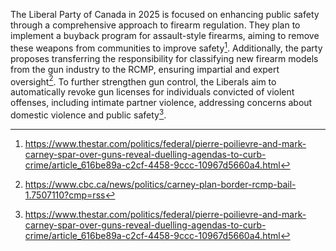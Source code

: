 The Liberal Party of Canada in 2025 is focused on enhancing public safety through a comprehensive approach to firearm regulation. They plan to implement a buyback program for assault-style firearms, aiming to remove these weapons from communities to improve safety[^1]. Additionally, the party proposes transferring the responsibility for classifying new firearm models from the gun industry to the RCMP, ensuring impartial and expert oversight[^2]. To further strengthen gun control, the Liberals aim to automatically revoke gun licenses for individuals convicted of violent offenses, including intimate partner violence, addressing concerns about domestic violence and public safety[^3].

[^1]: https://www.thestar.com/politics/federal/pierre-poilievre-and-mark-carney-spar-over-guns-reveal-duelling-agendas-to-curb-crime/article_616be89a-c2cf-4458-9ccc-10967d5660a4.html  
[^2]: https://www.cbc.ca/news/politics/carney-plan-border-rcmp-bail-1.7507110?cmp=rss  
[^3]: https://www.thestar.com/politics/federal/pierre-poilievre-and-mark-carney-spar-over-guns-reveal-duelling-agendas-to-curb-crime/article_616be89a-c2cf-4458-9ccc-10967d5660a4.html
